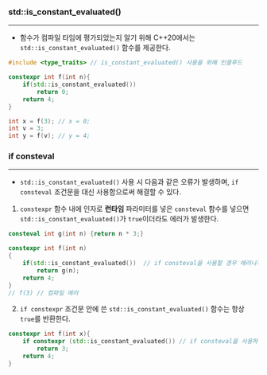 
### std::is_constant_evaluated()
---

* 함수가 컴파일 타임에 평가되었는지 알기 위해 C++20에서는 `std::is_constant_evaluated()` 함수를 제공한다.
```cpp
#include <type_traits> // is_constant_evaluated() 사용을 위해 인클루드

constexpr int f(int n){
	if(std::is_constant_evaluated())
		return 0;
    return 4;
}

int x = f(3); // x = 0;
int v = 3;
int y = f(v); // y = 4;
```


### if consteval
---

* `std::is_constant_evaluated()` 사용 시 다음과 같은 오류가 발생하며, `if consteval` 조건문을 대신 사용함으로써 해결할 수 있다.

1. `constexpr` 함수 내에 인자로 **런타임** 파라미터를 넣은 `consteval` 함수를 넣으면 `std::is_constant_evaluated()`가 `true`이더라도 에러가 발생한다.
```cpp
consteval int g(int n) {return n * 3;}

constexpr int f(int n)
{
	if(std::is_constant_evaluated())  // if consteval을 사용할 경우 에러나지 않음
		return g(n);
	return 4;
}
// f(3) // 컴파일 에러
```

2. `if constexpr` 조건문 안에 쓴 `std::is_constant_evaluated()` 함수는 항상 `true`를 반환한다.
```cpp
constexpr int f(int x){
	if constexpr (std::is_constant_evaluated()) // if consteval을 사용하면 문제 없음
		return 3;
	return 4;
}
```
